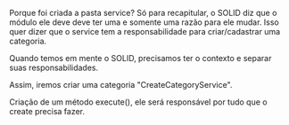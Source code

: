 Porque foi criada a pasta service?
Só para recapitular, o SOLID diz que o módulo ele deve deve ter uma e somente uma razão para ele mudar.
Isso quer dizer que o service tem a responsabilidade para criar/cadastrar uma categoria.

Quando temos em mente o SOLID, precisamos ter o contexto e separar suas responsabilidades.

Assim, iremos criar uma categoria "CreateCategoryService".

Criação de um método execute(), ele será responsável por tudo que o create precisa fazer.
